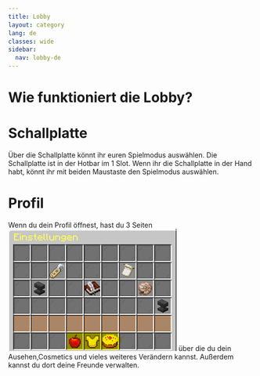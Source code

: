 ```yaml
---
title: Lobby
layout: category
lang: de
classes: wide
sidebar:
  nav: lobby-de
---
```


# Wie funktioniert die Lobby?

# Schallplatte

Über die Schallplatte könnt ihr euren Spielmodus auswählen. Die Schallplatte ist in der Hotbar im 1 Slot. Wenn ihr die
Schallplatte in der Hand habt, könnt ihr mit beiden Maustaste den Spielmodus auswählen.

# Profil 

Wenn du dein Profil öffnest, hast du 3 Seiten ![](/assets/img/Profile.png) über die du dein Ausehen,Cosmetics und vieles weiteres Verändern kannst. Außerdem kannst du dort deine Freunde verwalten.